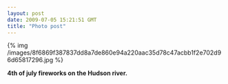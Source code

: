 ```yaml
---
layout: post
date: 2009-07-05 15:21:51 GMT
title: "Photo post"
---
```

{% img /images/8f6869f387837dd8a7de860e94a220aac35d78c47acbb1f2e702d96d65817296.jpg %}

<b>4th of july fireworks on the Hudson river.</b>